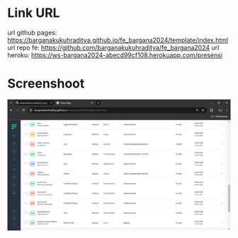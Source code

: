 # Link URL
url github pages: https://barganakukuhraditya.github.io/fe_bargana2024/template/index.html
url repo fe: https://github.com/barganakukuhraditya/fe_bargana2024
url heroku: https://ws-bargana2024-abecd99cf108.herokuapp.com/presensi

# Screenshoot
![ss](ScreenshootHasil.png)